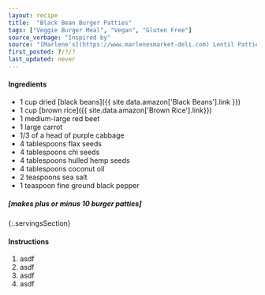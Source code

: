 ```yaml
---
layout: recipe
title:  "Black Bean Burger Patties"
tags: ["Veggie Burger Meal", "Vegan", "Gluten Free"]
source_verbage: "Inspired by"
source: "[Marlene's](https://www.marlenesmarket-deli.com) Lentil Patties and [Inspired Taste - The Best Veggie Burger](https://www.inspiredtaste.net/36554/veggie-burger-recipe/)"
first_posted: ?/?/?
last_updated: never
---
```


#### Ingredients
- 1 cup dried [black beans]({{ site.data.amazon['Black Beans'].link }})
- 1 cup [brown rice]({{ site.data.amazon['Brown Rice'].link}})
- 1 medium-large red beet
- 1 large carrot
- 1/3 of a head of purple cabbage
- 4 tablespoons flax seeds
- 4 tablespoons chi seeds
- 4 tablespoons hulled hemp seeds
- 4 tablespoons coconut oil
- 2 teaspoons sea salt
- 1 teaspoon fine ground black pepper

##### [makes plus or minus 10 burger patties]
{:.servingsSection}

#### Instructions
1. asdf
2. asdf
3. asdf
4. asdf